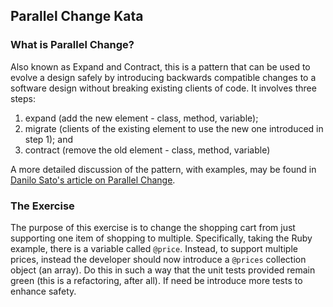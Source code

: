 ## Parallel Change Kata

### What is Parallel Change?

Also known as Expand and Contract, this is a pattern that can be used to evolve a design safely by introducing 
backwards compatible changes to a software design without breaking existing 
clients of code. It involves three steps:

1. expand (add the new element - class, method, variable);
2. migrate (clients of the existing element to use the new one introduced in step 1); and
3. contract (remove the old element - class, method, variable)

A more detailed discussion of the pattern, with examples, may be found in
[Danilo Sato's article on Parallel Change](https://martinfowler.com/bliki/ParallelChange.html).

### The Exercise

The purpose of this exercise is to change the shopping cart from just
supporting one item of shopping to multiple. Specifically, taking the Ruby example,
there is a variable called `@price`. Instead, to support multiple prices,
instead the developer should now introduce a `@prices` collection object (an array).
Do this in such a way that the unit tests provided remain green (this is a refactoring, after all). If need be
introduce more tests to enhance safety.
